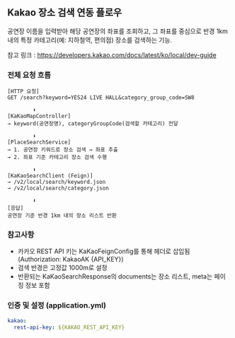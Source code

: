 ## Kakao 장소 검색 연동 플로우

공연장 이름을 입력받아 해당 공연장의 좌표를 조회하고,
그 좌표를 중심으로 반경 1km 내의 특정 카테고리(예: 지하철역, 편의점) 장소를 검색하는 기능.

참고 링크 : https://developers.kakao.com/docs/latest/ko/local/dev-guide

### 전체 요청 흐름
```
[HTTP 요청]
GET /search?keyword=YES24 LIVE HALL&category_group_code=SW8

        ⬇
[KaKaoMapController]
→ keyword(공연장명), categoryGroupCode(검색할 카테고리) 전달

        ⬇
[PlaceSearchService]
→ 1. 공연장 키워드로 장소 검색 → 좌표 추출
→ 2. 좌표 기준 카테고리 장소 검색 수행

        ⬇
[KaKaoSearchClient (Feign)]
→ /v2/local/search/keyword.json
→ /v2/local/search/category.json

        ⬇
[응답]
공연장 기준 반경 1km 내의 장소 리스트 반환
```


### 참고사항
- 카카오 REST API 키는 KaKaoFeignConfig를 통해 헤더로 삽입됨 (Authorization: KakaoAK {API_KEY})
- 검색 반경은 고정값 1000m로 설정
- 반환되는 KaKaoSearchResponse의 documents는 장소 리스트, meta는 페이징 정보 포함


### 인증 및 설정 (application.yml)
``` yaml
kakao:
  rest-api-key: ${KAKAO_REST_API_KEY}
```
